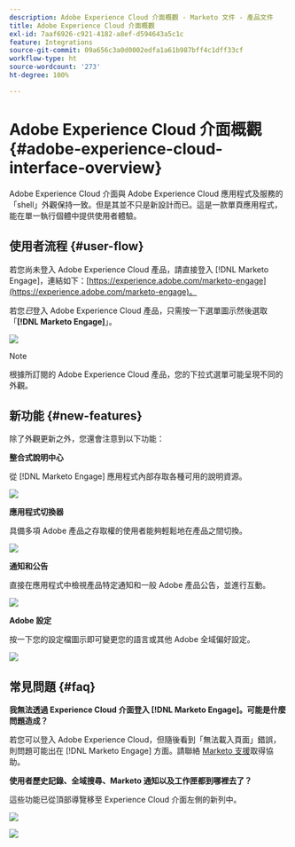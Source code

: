 ```yaml
---
description: Adobe Experience Cloud 介面概觀 - Marketo 文件 - 產品文件
title: Adobe Experience Cloud 介面概觀
exl-id: 7aaf6926-c921-4182-a8ef-d594643a5c1c
feature: Integrations
source-git-commit: 09a656c3a0d0002edfa1a61b987bff4c1dff33cf
workflow-type: ht
source-wordcount: '273'
ht-degree: 100%

---
```


# Adobe Experience Cloud 介面概觀 {#adobe-experience-cloud-interface-overview}

Adobe Experience Cloud 介面與 Adobe Experience Cloud 應用程式及服務的「shell」外觀保持一致。但是其並不只是新設計而已。這是一款單頁應用程式，能在單一執行個體中提供使用者體驗。

## 使用者流程 {#user-flow}

若您尚未登入 Adobe Experience Cloud 產品，請直接登入 [!DNL Marketo Engage]，連結如下：[https://experience.adobe.com/marketo-engage](https://experience.adobe.com/marketo-engage)。

若您&#x200B;_已_&#x200B;登入 Adobe Experience Cloud 產品，只需按一下選單圖示然後選取「**[!DNL Marketo Engage]**」。

![](assets/unified-shell-overview-1.png)

>[!NOTE]
>
>根據所訂閱的 Adobe Experience Cloud 產品，您的下拉式選單可能呈現不同的外觀。

## 新功能 {#new-features}

除了外觀更新之外，您還會注意到以下功能：

**整合式說明中心**

從 [!DNL Marketo Engage] 應用程式內部存取各種可用的說明資源。

![](assets/unified-shell-overview-2.png)

**應用程式切換器**

具備多項 Adobe 產品之存取權的使用者能夠輕鬆地在產品之間切換。

![](assets/unified-shell-overview-3.png)

**通知和公告**

直接在應用程式中檢視產品特定通知和一般 Adobe 產品公告，並進行互動。

![](assets/unified-shell-overview-4.png)

**Adobe 設定**

按一下您的設定檔圖示即可變更您的語言或其他 Adobe 全域偏好設定。

![](assets/unified-shell-overview-5.png)

## 常見問題 {#faq}

**我無法透過 Experience Cloud 介面登入 [!DNL Marketo Engage]。可能是什麼問題造成？**

若您可以登入 Adobe Experience Cloud，但隨後看到「無法載入頁面」錯誤，則問題可能出在 [!DNL Marketo Engage] 方面。請聯絡 [Marketo 支援](https://nation.marketo.com/t5/support/ct-p/Support)取得協助。

**使用者歷史記錄、全域搜尋、Marketo 通知以及工作匣都到哪裡去了？**

這些功能已從頂部導覽移至 Experience Cloud 介面左側的新列中。

![](assets/unified-shell-overview-6.png)

![](assets/unified-shell-overview-7.png)
